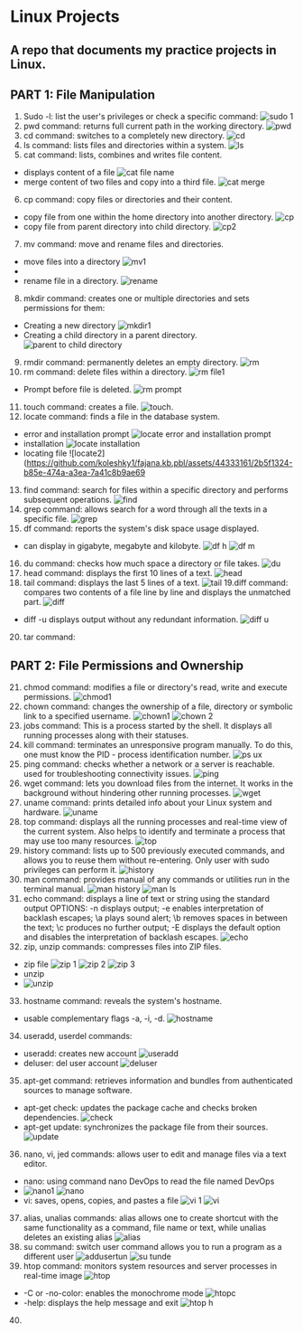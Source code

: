 # Linux Projects
## A repo that documents  my practice projects in Linux.
## PART 1: File Manipulation
1. Sudo -l: list the user's privileges or check a specific command:
![sudo 1](https://github.com/koleshky1/fajana.kb.pbl/assets/44333161/81162750-5ee5-4a3e-aaf7-8a2d89ca7e21)
2. pwd command: returns full current path in the working directory.
![pwd](https://github.com/koleshky1/fajana.kb.pbl/assets/44333161/1c4075ce-1205-4695-943f-0bc29b2e59a5)
3. cd command: switches to a completely new directory.
![cd](https://github.com/koleshky1/fajana.kb.pbl/assets/44333161/f7b88a03-e711-449b-bdac-03ad7d9362d0)
4. ls command: lists files and directories within a system.
![ls](https://github.com/koleshky1/fajana.kb.pbl/assets/44333161/ab1d4fa4-fd6b-4a74-b7b9-4289663cd0aa)
5. cat command: lists, combines and writes file content.
- displays content of a file
![cat file name](https://github.com/koleshky1/fajana.kb.pbl/assets/44333161/a85068e1-f332-4a7d-8b8d-3fb71a7e0a7b)
- merge content of two files and copy into a third file.
![cat merge](https://github.com/koleshky1/fajana.kb.pbl/assets/44333161/dd20015f-a76f-40f5-9a62-2345f73b0fb5)
6. cp command: copy files or directories and their content.
- copy file from one within the home directory into another directory.
![cp](https://github.com/koleshky1/fajana.kb.pbl/assets/44333161/a8b5126b-96f4-462a-938d-fb4ed6ae6eff)
- copy file from parent directory into child directory.
![cp2](https://github.com/koleshky1/fajana.kb.pbl/assets/44333161/b1882473-869b-49c0-a2b8-abcc88a0e24d)
7. mv command: move and rename files and directories.
- move files into a directory
![mv1](https://github.com/koleshky1/fajana.kb.pbl/assets/44333161/981d851d-e286-4a19-af7a-380480195a24)
-
- rename file in a directory.
![rename](https://github.com/koleshky1/fajana.kb.pbl/assets/44333161/62a90a16-cad9-4345-924f-9b6ef42f4007)
8. mkdir command: creates one or multiple directories and sets permissions for them:
- Creating  a new directory
![mkdir1](https://github.com/koleshky1/fajana.kb.pbl/assets/44333161/b08eb39b-b273-436f-b030-d489a47f80a2)
- Creating a child directory in a parent directory.
![parent to child directory](https://github.com/koleshky1/fajana.kb.pbl/assets/44333161/fe0fbba6-be05-4a6c-8232-6848f9f41919)
9. rmdir command: permanently deletes an empty directory.
![rm](https://github.com/koleshky1/fajana.kb.pbl/assets/44333161/738ac7f3-d33b-489f-aa2d-23e7d3ccc273)
10. rm command: delete files within a directory.
![rm file1](https://github.com/koleshky1/fajana.kb.pbl/assets/44333161/bac3a24b-bf91-4061-bcc8-474bdb06d16a)
- Prompt before file is deleted.
![rm prompt](https://github.com/koleshky1/fajana.kb.pbl/assets/44333161/15ab8b8d-2a4f-4c66-a15f-ca2fd4e0c66f)
11. touch command: creates a file.
![touch](https://github.com/koleshky1/fajana.kb.pbl/assets/44333161/8685c695-181e-4fbd-8b29-f07ebddabd33).
12. locate command: finds a file in the database system.
- error and installation prompt
![locate error and installation prompt](https://github.com/koleshky1/fajana.kb.pbl/assets/44333161/d8989f2a-79b0-4448-a641-2e26d55b1b51)
- installation
![locate installation](https://github.com/koleshky1/fajana.kb.pbl/assets/44333161/e648c064-ac93-49f9-9810-7e3c41848265)
- locating file
![locate2](https://github.com/koleshky1/fajana.kb.pbl/assets/44333161/2b5f1324-b85e-474a-a3ea-7a41c8b9ae69
13. find command: search for files within a specific directory and performs subsequent operations.
![find](https://github.com/koleshky1/fajana.kb.pbl/assets/44333161/88164d6f-01c0-4a05-92d9-19ea4240ee9d)
14. grep command: allows search for a word through all the texts in a specific file.
![grep](https://github.com/koleshky1/fajana.kb.pbl/assets/44333161/d622c331-be2d-4dec-aeb9-18496ed530a3)
15. df command: reports the system's disk space usage displayed.
- can display in gigabyte, megabyte and kilobyte.
![df h](https://github.com/koleshky1/fajana.kb.pbl/assets/44333161/76cfce61-9c73-462a-8677-ee4de4ac6b1c)
![df m](https://github.com/koleshky1/fajana.kb.pbl/assets/44333161/47faf4a9-67f2-43ba-8a08-030d3baccfdd)
16. du command: checks how much space a directory or file takes.
![du](https://github.com/koleshky1/fajana.kb.pbl/assets/44333161/35b254ca-1b38-4f5d-a893-406dc5c41ab8)
17. head command: displays the first 10 lines of a text.
![head](https://github.com/koleshky1/fajana.kb.pbl/assets/44333161/c2df2196-e39c-47fb-9e4e-eb56b28ee996)
18. tail command: displays the last 5 lines of a text.
![tail](https://github.com/koleshky1/fajana.kb.pbl/assets/44333161/f189fa11-579f-42a8-8244-27991f938e42)
19.diff command: compares two contents of a file line by line and displays the unmatched part. 
![diff](https://github.com/koleshky1/fajana.kb.pbl/assets/44333161/a46af51e-25aa-4d57-8621-88e3e972fa9c)
- diff -u displays output without any redundant information.
![diff u](https://github.com/koleshky1/fajana.kb.pbl/assets/44333161/515f5bcf-2e6f-4705-8f03-02c97ccd05b0)
20. tar command:


## PART 2: File Permissions and Ownership
21. chmod command: modifies a file or directory's read, write and execute permissions.
![chmod1](https://github.com/koleshky1/fajana.kb.pbl/assets/44333161/4922be7b-63b6-4d47-830a-89e2610de7ec)
22. chown command: changes the ownership of a file, directory or symbolic link to a specified username.
![chown1](https://github.com/koleshky1/fajana.kb.pbl/assets/44333161/3188ca67-bf21-40e9-a648-4bc2fd238e83)
![chown 2](https://github.com/koleshky1/fajana.kb.pbl/assets/44333161/45a06c60-7415-4582-a764-a73bd0a46bdf)
23. jobs command: This is a process started by the shell. It displays all running processes along with their statuses.
24. kill command: terminates an unresponsive program manually. To do this, one must know the PID - process identification number.
![ps ux](https://github.com/koleshky1/fajana.kb.pbl/assets/44333161/deb854be-1747-44aa-87bb-52207880bc2e)
25. ping command: checks whether a network or a server is reachable. used for troubleshooting connectivity issues.
![ping](https://github.com/koleshky1/fajana.kb.pbl/assets/44333161/68a6bc5c-0ecd-4e6f-b494-d5a830783fa1)
26. wget command: lets you download files from the internet. It works in the background without hindering other running processes.
![wget](https://github.com/koleshky1/fajana.kb.pbl/assets/44333161/1c66477a-0d48-4ab6-8434-cb77685e9efc)
27. uname command: prints detailed info about your Linux system and hardware.
![uname](https://github.com/koleshky1/fajana.kb.pbl/assets/44333161/675ce111-f8a2-4d3a-b928-c81e1e9641ec)
28. top command: displays all the running processes and real-time view of the current system. Also helps to identify and terminate a process that may use too many resources.
![top](https://github.com/koleshky1/fajana.kb.pbl/assets/44333161/6dc5062d-b237-4cd6-b5e3-4d1afeeb0cc8)
29. history command: lists up to 500 previously executed commands, and allows you to reuse them without re-entering. Only user with sudo privileges can perform it.
![history](https://github.com/koleshky1/fajana.kb.pbl/assets/44333161/909d28e3-428a-43e8-a64d-e855980345ee)
30. man command: provides manual of any commands or utilities run in the terminal manual.
![man history](https://github.com/koleshky1/fajana.kb.pbl/assets/44333161/27be18f9-7f20-448b-b2b6-088f574efc92)
![man ls](https://github.com/koleshky1/fajana.kb.pbl/assets/44333161/50c62975-402e-4a91-9c04-70dd961b6339)
31. echo command: displays a line of text or string using the standard output OPTIONS: -n displays output; -e enables interpretation of backlash escapes; \a plays sound alert; \b removes spaces in between the text; \c produces no further output; -E displays the default option and disables the interpretation of backlash escapes.
![echo](https://github.com/koleshky1/fajana.kb.pbl/assets/44333161/23ea2c02-b04c-49c2-9d81-f08a00fa6ff5)
32. zip, unzip commands: compresses files into ZIP files.
- zip file
![zip 1](https://github.com/koleshky1/fajana.kb.pbl/assets/44333161/743a0f32-f0a6-4339-bf21-2d76c363062e)
![zip 2](https://github.com/koleshky1/fajana.kb.pbl/assets/44333161/fe8c3ea2-7887-46f1-9034-2751fe6a28ef)
![zip 3](https://github.com/koleshky1/fajana.kb.pbl/assets/44333161/1dddda20-bbf1-48dd-a2ea-22ffd490421d)
- unzip
- ![unzip](https://github.com/koleshky1/fajana.kb.pbl/assets/44333161/3cdc2f45-011d-4761-9023-fe115cada377)
33. hostname command: reveals the system's hostname.
- usable complementary flags -a, -i, -d.
![hostname](https://github.com/koleshky1/fajana.kb.pbl/assets/44333161/6791b4b3-817d-4ce6-ab36-a2dfe94e5588)
34. useradd, userdel commands:
- useradd: creates new account
![useradd](https://github.com/koleshky1/fajana.kb.pbl/assets/44333161/4641e6cc-e4b4-4a61-9fd2-a7205c4a38ac)
- deluser: del user account
![deluser](https://github.com/koleshky1/fajana.kb.pbl/assets/44333161/8ddf6cc7-93d8-46fb-b069-90b03ceb67b2)
35. apt-get command: retrieves information and bundles from authenticated sources to manage software.
- apt-get check: updates the package cache and checks broken dependencies.
![check](https://github.com/koleshky1/fajana.kb.pbl/assets/44333161/3d0c6324-44c0-42fc-b376-83c6ead2f28d)
- apt-get update: synchronizes the package file from their sources.
![update](https://github.com/koleshky1/fajana.kb.pbl/assets/44333161/93fe3d7a-e313-4bed-8f2f-896b4a4aac66)
36. nano, vi, jed commands: allows user to edit and manage files via a text editor.
- nano: using command nano DevOps to read the file named DevOps
- ![nano1](https://github.com/koleshky1/fajana.kb.pbl/assets/44333161/1b324709-cc20-4fde-be1b-6d40bb9b45f3)
![nano](https://github.com/koleshky1/fajana.kb.pbl/assets/44333161/ebd541e6-954c-4d48-bcc3-681447d416ef)
- vi: saves, opens, copies, and pastes a file
![vi 1](https://github.com/koleshky1/fajana.kb.pbl/assets/44333161/f2481ebe-6e87-46ab-a885-e2ccc5cfede9)
![vi](https://github.com/koleshky1/fajana.kb.pbl/assets/44333161/b9752f94-43ff-460a-b170-a84d14ed349d)
37. alias, unalias commands: alias allows one to create shortcut with the same functionality as a command, file name or text, while unalias deletes an existing alias
![alias](https://github.com/koleshky1/fajana.kb.pbl/assets/44333161/eba616b9-a54d-4774-a963-b828cd042cb3)
38. su command: switch user command allows you to run a program as a different user
![addusertun](https://github.com/koleshky1/fajana.kb.pbl/assets/44333161/de22c40a-b3d1-4b10-88bb-8f90bc5c22a9)
![su tunde](https://github.com/koleshky1/fajana.kb.pbl/assets/44333161/44feac1b-9c94-470c-9d74-2ca5ad911d54)
39. htop command: monitors system resources and server processes in real-time image
![htop](https://github.com/koleshky1/fajana.kb.pbl/assets/44333161/9617120b-56de-4ae1-9162-21952af814f8)
- -C or -no-color: enables the monochrome mode
![htopc](https://github.com/koleshky1/fajana.kb.pbl/assets/44333161/11f70840-1b08-4825-a4d8-eefceb583474)  
- -help: displays the help message and exit
![htop h](https://github.com/koleshky1/fajana.kb.pbl/assets/44333161/ba9f055d-a079-459d-aa33-e304e427b413)
40. 


  










